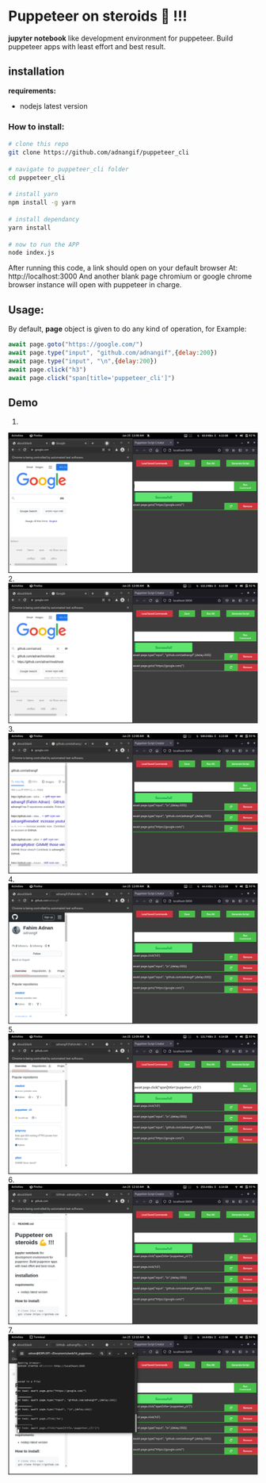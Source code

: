 # Puppeteer on steroids :muscle: !!!

**jupyter notebook** like development environment for puppeteer. Build puppeteer apps with least effort and best result.

## installation

**requirements:**

* nodejs latest version

### How to install:

```bash
# clone this repo
git clone https://github.com/adnangif/puppeteer_cli 

# navigate to puppeteer_cli folder
cd puppeteer_cli 

# install yarn
npm install -g yarn

# install dependancy
yarn install

# now to run the APP
node index.js
```

After running this code, a link should open on your default browser At: http://localhost:3000
And another blank page chromium or google chrome browser instance will open with puppeteer in charge. 

## Usage:
By default, **page** object is given to do any kind of operation, for Example:

```javascript
await page.goto("https://google.com/")
await page.type("input", "github.com/adnangif",{delay:200})
await page.type("input", "\n",{delay:200})
await page.click("h3")
await page.click("span[title='puppeteer_cli']")

```
## Demo

1.
![first img](https://github.com/adnangif/puppeteer_cli/blob/3bf59690810ada3095677e715416236b40caf626/demo/demo_goto_this_repo/demo_21.png)
2.
![first img](https://github.com/adnangif/puppeteer_cli/blob/3bf59690810ada3095677e715416236b40caf626/demo/demo_goto_this_repo/demo_23.png)
3.
![first img](https://github.com/adnangif/puppeteer_cli/blob/3bf59690810ada3095677e715416236b40caf626/demo/demo_goto_this_repo/demo_24.png)
4.
![first img](https://github.com/adnangif/puppeteer_cli/blob/3bf59690810ada3095677e715416236b40caf626/demo/demo_goto_this_repo/demo_25.png)
5.
![first img](https://github.com/adnangif/puppeteer_cli/blob/3bf59690810ada3095677e715416236b40caf626/demo/demo_goto_this_repo/demo_26.png)
6.
![first img](https://github.com/adnangif/puppeteer_cli/blob/3bf59690810ada3095677e715416236b40caf626/demo/demo_goto_this_repo/demo_27.png)
7.
![first img](https://github.com/adnangif/puppeteer_cli/blob/3bf59690810ada3095677e715416236b40caf626/demo/demo_goto_this_repo/demo_28.png)
